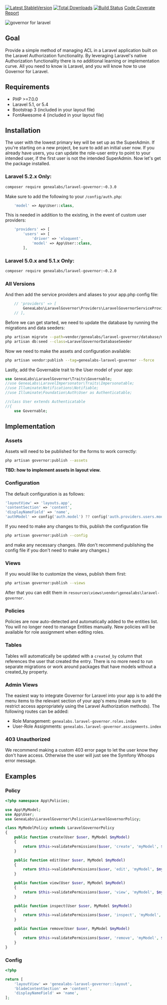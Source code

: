 [![Latest StableVersion](https://poser.pugx.org/genealabs/laravel-governor/v/stable.png)](https://packagist.org/packages/genealabs/laravel-governor)
[![Total Downloads](https://poser.pugx.org/genealabs/laravel-governor/downloads.png)](https://packagist.org/packages/genealabs/laravel-governor)
[![Build Status](https://ci.genealabs.com/build-status/image/1)](https://ci.genealabs.com/build-status/view/2)
[Code Coverate Report](https://ci.genealabs.com/coverage/2)


![governor for laravel](https://cloud.githubusercontent.com/assets/1791050/9620997/05b36650-50d6-11e5-864b-f15bd9622d08.jpg)

## Goal
Provide a simple method of managing ACL in a Laravel application built on the Laravel Authorization functionality.
By leveraging Laravel's native Authorization functionality there is no additional learning or implementation curve. All
you need to know is Laravel, and you will know how to use Governor for Laravel.

## Requirements
- PHP >=7.0.0
- Laravel 5.1, or 5.4
- Bootstrap 3 (included in your layout file)
- FontAwesome 4 (included in your layout file)

## Installation
The user with the lowest primary key will be set up as the SuperAdmin. If you're starting on a new project, be sure to
 add an initial user now. If you already have users, you can update the role-user entry to point to your intended user,
 if the first user is not the intended SuperAdmin. Now let's get the package installed.

### Laravel 5.2.x Only:
```sh
composer require genealabs/laravel-governor:~0.3.0
```

Make sure to add the following to your `/config/auth.php`:
```php
    'model' => App\User::class,
```

This is needed in addition to the existing, in the event of custom user providers:
```php
    'providers' => [
        'users' => [
            'driver' => 'eloquent',
            'model' => App\User::class,
        ],
```

### Laravel 5.0.x and 5.1.x Only:
```sh
composer require genealabs/laravel-governor:~0.2.0
```

### All Versions
And then add the service providers and aliases to your app.php config file:
```php
	// 'providers' => [
		GeneaLabs\LaravelGovernor\Providers\LaravelGovernorServiceProvider::class,
    // ],
```

Before we can get started, we need to update the database by running the migrations and data seeders:
```sh
php artisan migrate --path=vendor/genealabs/laravel-governor/database/migrations
php artisan db:seed --class=LaravelGovernorDatabaseSeeder
```

Now we need to make the assets and configuration available:
```sh
php artisan vendor:publish --tag=genealabs-laravel-governor --force
```

Lastly, add the Governable trait to the User model of your app:
```php
use GeneaLabs\LaravelGovernor\Traits\Governable;
//use GeneaLabs\LaravelImpersonator\Traits\Impersonatable;
//use Illuminate\Notifications\Notifiable;
//use Illuminate\Foundation\Auth\User as Authenticatable;

//class User extends Authenticatable
//{
    use Governable;
```

## Implementation
### Assets
Assets will need to be published for the forms to work correctly:

```sh
php artisan governor:publish --assets
```

__TBD: how to implement assets in layout view.__

### Configuration
The default configuration is as follows:

```php
'layoutView' => 'layouts.app',
'contentSection' => 'content',
'displayNameField' => 'name',
'authModel' => config('auth.model') ?? config('auth.providers.users.model'),
```

If you need to make any changes to this, publish the configuration file

```sh
php artisan governor:publish --config
```

and make any necessary changes. (We don't recommend publishing the config file
if you don't need to make any changes.)

### Views
If you would like to customize the views, publish them first:

```sh
php artisan governor:publish --views
```

After that you can edit them in `resources\views\vendor\genealabs\laravel-governor`.

### Policies
Policies are now auto-detected and automatically added to the entities list. You
 will no longer need to manage Entities manually. New policies will be available
 for role assignment when editing roles.

### Tables
Tables will automatically be updated with a `created_by` column that references
 the user that created the entry. There is no more need to run separate
 migrations or work around packages that have models without a created_by
 property.

### Admin Views
The easiest way to integrate Governor for Laravel into your app is to add the menu items to the relevant section of your
 app's menu (make sure to restrict access appropriately using the Laravel Authorization methods). The following routes
 can be added:
- Role Management: `genealabs.laravel-governor.roles.index`
- User-Role Assignments: `genealabs.laravel-governor.assignments.index`

### 403 Unauthorized
We recommend making a custom 403 error page to let the user know they don't have access. Otherwise the user will just
see the Symfony Whoops error message.

## Examples
### Policy
```php
<?php namespace App\Policies;

use App\MyModel;
use App\User;
use GeneaLabs\LaravelGovernor\Policies\LaravelGovernorPolicy;

class MyModelPolicy extends LaravelGovernorPolicy
{
    public function create(User $user, MyModel $myModel)
    {
        return $this->validatePermissions($user, 'create', 'myModel', $myModel->created_by);
    }

    public function edit(User $user, MyModel $myModel)
    {
        return $this->validatePermissions($user, 'edit', 'myModel', $myModel->created_by);
    }

    public function view(User $user, MyModel $myModel)
    {
        return $this->validatePermissions($user, 'view', 'myModel', $myModel->created_by);
    }

    public function inspect(User $user, MyModel $myModel)
    {
        return $this->validatePermissions($user, 'inspect', 'myModel', $myModel->created_by);
    }

    public function remove(User $user, MyModel $myModel)
    {
        return $this->validatePermissions($user, 'remove', 'myModel', $myModel->created_by);
    }
}
```

### Config
```php
<?php

return [
    'layoutView' => 'genealabs-laravel-governor::layout',
    'bladeContentSection' => 'content',
    'displayNameField' => 'name',
];
```
